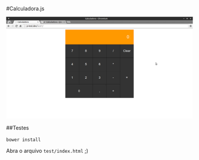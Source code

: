 #Calculadora.js

![Calc screenshot](https://raw.githubusercontent.com/vitornogueira/js-calc/master/screenshot-calculadora.png)

##Testes

`bower install`

Abra o arquivo `test/index.html` ;)
